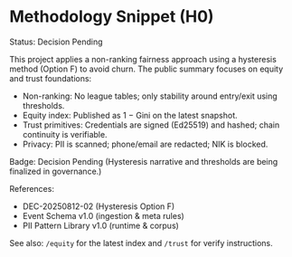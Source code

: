 # Methodology Snippet (H0)

Status: Decision Pending

This project applies a non-ranking fairness approach using a hysteresis method (Option F) to avoid churn. The public summary focuses on equity and trust foundations:

- Non-ranking: No league tables; only stability around entry/exit using thresholds.
- Equity index: Published as 1 − Gini on the latest snapshot.
- Trust primitives: Credentials are signed (Ed25519) and hashed; chain continuity is verifiable.
- Privacy: PII is scanned; phone/email are redacted; NIK is blocked.

Badge: Decision Pending (Hysteresis narrative and thresholds are being finalized in governance.)

References:

- DEC-20250812-02 (Hysteresis Option F)
- Event Schema v1.0 (ingestion & meta rules)
- PII Pattern Library v1.0 (runtime & corpus)

See also: `/equity` for the latest index and `/trust` for verify instructions.
